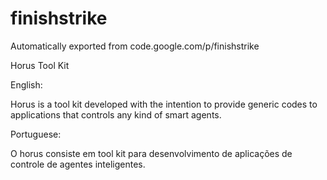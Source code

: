 # finishstrike
Automatically exported from code.google.com/p/finishstrike


Horus Tool Kit

English:

Horus is a tool kit developed with the intention to provide generic codes to applications that controls any kind of smart agents.

Portuguese:

O horus consiste em tool kit para desenvolvimento de aplicações de controle de agentes inteligentes.
